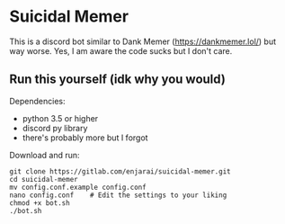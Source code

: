 # Suicidal Memer

This is a discord bot similar to Dank Memer (https://dankmemer.lol/) but way worse.
Yes, I am aware the code sucks but I don't care.

## Run this yourself (idk why you would)

Dependencies:
* python 3.5 or higher
* discord py library
* there's probably more but I forgot

Download and run:
```
git clone https://gitlab.com/enjarai/suicidal-memer.git
cd suicidal-memer
mv config.conf.example config.conf
nano config.conf    # Edit the settings to your liking
chmod +x bot.sh
./bot.sh
```